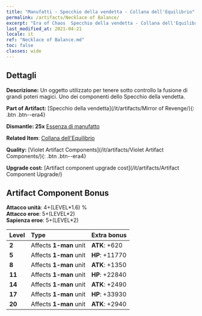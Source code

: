 ```yaml
---
title: "Manufatti - Specchio della vendetta - Collana dell'Equilibrio"
permalink: /artifacts/Necklace of Balance/
excerpt: "Era of Chaos  Specchio della vendetta - Collana dell'Equilibrio. Un oggetto utilizzato per tenere sotto controllo la fusione di grandi poteri magici. Uno dei componenti dello Specchio della vendetta."
last_modified_at: 2021-04-21
locale: it
ref: "Necklace of Balance.md"
toc: false
classes: wide
---
```




## Dettagli

 **Descrizione:** Un oggetto utilizzato per tenere sotto controllo la fusione di grandi poteri magici. Uno dei componenti dello Specchio della vendetta.

 **Part of Artifact:** [Specchio della vendetta](/it/artifacts/Mirror of Revenge/){: .btn .btn--era4}

 **Dismantle: 25x** [Essenza di manufatto](/it/Items/con_905/)

 **Related Item**: [Collana dell'Equilibrio](/it/Items/art_142/)

 **Quality:** [Violet Artifact Components](/it/artifacts/Violet Artifact Components/){: .btn .btn--era4}

 **Upgrade cost:** [Artifact component upgrade cost](/it/artifacts/Artifact Component Upgrade/)

## Artifact Component Bonus

  **Attacco unità**: 4+(LEVEL\*1.6) %<br/>**Attacco eroe**: 5+(LEVEL\*2)<br/>**Sapienza eroe**: 5+(LEVEL\*2)

  |  Level  | Type |    Extra bonus  | 
  |:--------|:-----|:----------------| 
  | **2** | Affects **1-man** unit | **ATK**: +620 | 
  | **5** | Affects **1-man** unit | **HP**: +11770 | 
  | **8** | Affects **1-man** unit | **ATK**: +1350 | 
  | **11** | Affects **1-man** unit | **HP**: +22840 | 
  | **14** | Affects **1-man** unit | **ATK**: +2490 | 
  | **17** | Affects **1-man** unit | **HP**: +33930 | 
  | **20** | Affects **1-man** unit | **ATK**: +2940 | 
